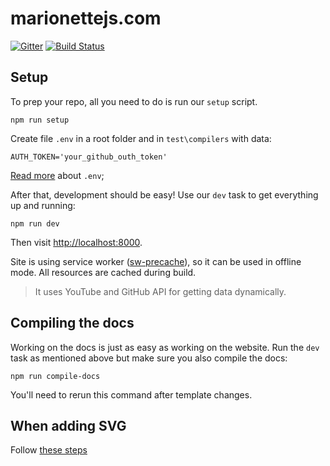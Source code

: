 marionettejs.com
================

[![Gitter](https://badges.gitter.im/Join%20Chat.svg)](https://gitter.im/marionettejs/marionettejs.com?utm_source=badge&utm_medium=badge&utm_campaign=pr-badge&utm_content=badge)
[![Build Status](https://travis-ci.org/marionettejs/marionettejs.com.svg?branch=master)](https://travis-ci.org/marionettejs/marionettejs.com)

## Setup

To prep your repo, all you need to do is run our `setup` script.

    npm run setup
 
Create file `.env` in a root folder and in `test\compilers` with data:

```
AUTH_TOKEN='your_github_outh_token'
```
[Read more](https://github.com/motdotla/dotenv) about `.env`; 

After that, development should be easy! Use our `dev` task to get everything up and running:

    npm run dev

Then visit [http://localhost:8000](http://localhost:8000).

Site is using service worker ([sw-precache](https://github.com/GoogleChrome/sw-precache)), so it can be used in offline mode. All resources are cached during build.

> It uses YouTube and GitHub API for getting data dynamically.

## Compiling the docs

Working on the docs is just as easy as working on the website. Run the `dev` task as mentioned above but make sure you also compile the docs:

    npm run compile-docs

You'll need to rerun this command after template changes.

## When adding SVG

Follow [these steps](./svg-steps.md)
